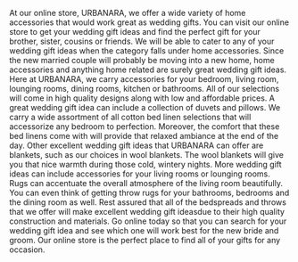 At our online store, URBANARA, we offer a wide variety of home accessories that would work great as wedding gifts. You can visit our online store to get your wedding gift ideas and find the perfect gift for your brother, sister, cousins or friends. We will be able to cater to any of your wedding gift ideas when the category falls under home accessories. Since the new married couple will probably be moving into a new home, home accessories and anything home related are surely great wedding gift ideas. Here at URBANARA, we carry accessories for your bedroom, living room, lounging rooms, dining rooms, kitchen or bathrooms. All of our selections will come in high quality designs along with low and affordable prices. A great wedding gift idea can include a collection of duvets and pillows. We carry a wide assortment of all cotton bed linen selections that will accessorize any bedroom to perfection. Moreover, the comfort that these bed linens come with will provide that relaxed ambiance at the end of the day. Other excellent wedding gift ideas that URBANARA can offer are blankets, such as our choices in wool blankets. The wool blankets will give you that nice warmth during those cold, wintery nights. More wedding gift ideas can include accessories for your living rooms or lounging rooms. Rugs can accentuate the overall atmosphere of the living room beautifully. You can even think of getting throw rugs for your bathrooms, bedrooms and the dining room as well. Rest assured that all of the bedspreads and throws that we offer will make excellent wedding gift ideasdue to their high quality construction and materials. Go online today so that you can search for your wedding gift idea and see which one will work best for the new bride and groom. Our online store is the perfect place to find all of your gifts for any occasion.
